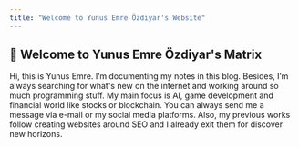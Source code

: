 ```yaml
---
title: "Welcome to Yunus Emre Özdiyar's Website"
---
```

## 👋 Welcome to Yunus Emre Özdiyar's Matrix 

Hi, this is Yunus Emre. I’m documenting my notes in this blog. Besides, I’m always searching for what's new on the internet and working around so much programming stuff. My main focus is AI, game development and financial world like stocks or blockchain. You can always send me a message via e-mail or my social media platforms. Also, my previous works follow creating websites around SEO and I already exit them for discover new horizons.
